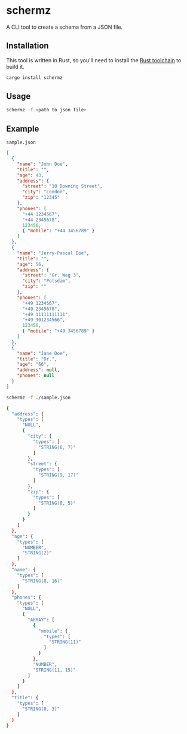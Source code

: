 # schermz

A CLI tool to create a schema from a JSON file.

## Installation

This tool is written in Rust, so you'll need to install the [Rust toolchain](https://www.rust-lang.org/tools/install) to build it.

```bash
cargo install schermz
```

## Usage

```bash
schermz -f <path to json file>
```

## Example

`sample.json`

```json
[
  {
    "name": "John Doe",
    "title": "",
    "age": 43,
    "address": {
      "street": "10 Downing Street",
      "city": "London",
      "zip": "12345"
    },
    "phones": [
      "+44 1234567",
      "+44 2345678",
      123456,
      { "mobile": "+44 3456789" }
    ]
  },
  {
    "name": "Jerry-Pascal Doe",
    "title": "",
    "age": 56,
    "address": {
      "street": "Gr. Weg 3",
      "city": "Potsdam",
      "zip": ""
    },
    "phones": [
      "+49 1234567",
      "+49 2345678",
      "+49 11111111111",
      "+49 301234566",
      123456,
      { "mobile": "+49 3456789" }
    ]
  },
  {
    "name": "Jane Doe",
    "title": "Dr.",
    "age": "66",
    "address": null,
    "phones": null
  }
]
```

```bash
schermz -f ./sample.json

{
  "address": {
    "types": [
      "NULL",
      {
        "city": {
          "types": [
            "STRING(6, 7)"
          ]
        },
        "street": {
          "types": [
            "STRING(9, 17)"
          ]
        },
        "zip": {
          "types": [
            "STRING(0, 5)"
          ]
        }
      }
    ]
  },
  "age": {
    "types": [
      "NUMBER",
      "STRING(2)"
    ]
  },
  "name": {
    "types": [
      "STRING(8, 16)"
    ]
  },
  "phones": {
    "types": [
      "NULL",
      {
        "ARRAY": [
          {
            "mobile": {
              "types": [
                "STRING(11)"
              ]
            }
          },
          "NUMBER",
          "STRING(11, 15)"
        ]
      }
    ]
  },
  "title": {
    "types": [
      "STRING(0, 3)"
    ]
  }
}
```
